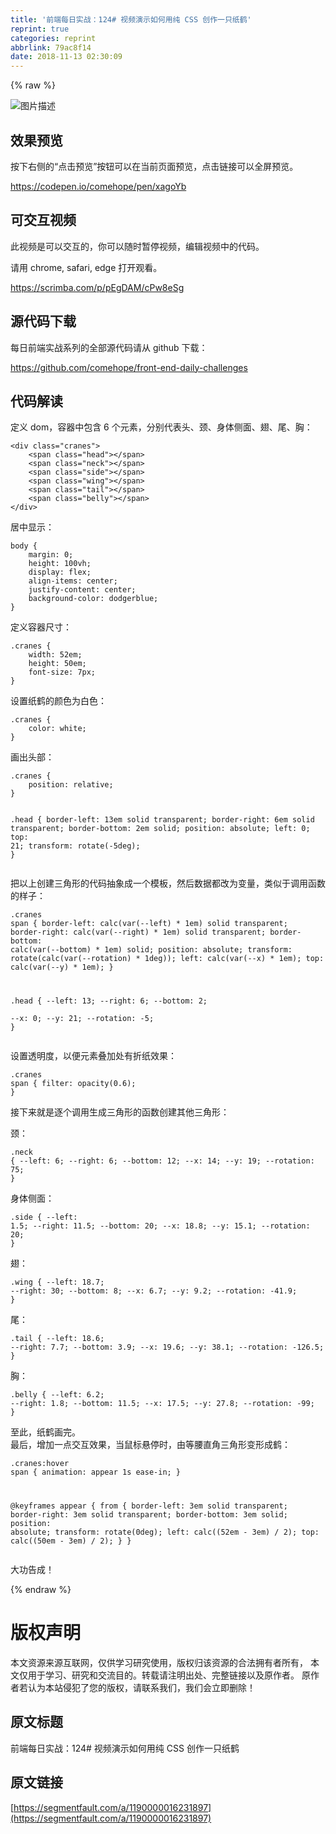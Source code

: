 ```yaml
---
title: '前端每日实战：124# 视频演示如何用纯 CSS 创作一只纸鹤'
reprint: true
categories: reprint
abbrlink: 79ac8f14
date: 2018-11-13 02:30:09
---
```


{% raw %}
<p><span class="img-wrap"><img data-src="/img/bVbggOW?w=400&amp;h=295" src="https://static.alili.tech/img/bVbggOW?w=400&amp;h=295" alt="&#x56FE;&#x7247;&#x63CF;&#x8FF0;" title="&#x56FE;&#x7247;&#x63CF;&#x8FF0;"></span></p><h2>&#x6548;&#x679C;&#x9884;&#x89C8;</h2><p>&#x6309;&#x4E0B;&#x53F3;&#x4FA7;&#x7684;&#x201C;&#x70B9;&#x51FB;&#x9884;&#x89C8;&#x201D;&#x6309;&#x94AE;&#x53EF;&#x4EE5;&#x5728;&#x5F53;&#x524D;&#x9875;&#x9762;&#x9884;&#x89C8;&#xFF0C;&#x70B9;&#x51FB;&#x94FE;&#x63A5;&#x53EF;&#x4EE5;&#x5168;&#x5C4F;&#x9884;&#x89C8;&#x3002;</p><p><a href="https://codepen.io/comehope/pen/xagoYb" rel="nofollow noreferrer">https://codepen.io/comehope/pen/xagoYb</a></p><h2>&#x53EF;&#x4EA4;&#x4E92;&#x89C6;&#x9891;</h2><p>&#x6B64;&#x89C6;&#x9891;&#x662F;&#x53EF;&#x4EE5;&#x4EA4;&#x4E92;&#x7684;&#xFF0C;&#x4F60;&#x53EF;&#x4EE5;&#x968F;&#x65F6;&#x6682;&#x505C;&#x89C6;&#x9891;&#xFF0C;&#x7F16;&#x8F91;&#x89C6;&#x9891;&#x4E2D;&#x7684;&#x4EE3;&#x7801;&#x3002;</p><p>&#x8BF7;&#x7528; chrome, safari, edge &#x6253;&#x5F00;&#x89C2;&#x770B;&#x3002;</p><p><a href="https://scrimba.com/p/pEgDAM/cPw8eSg" rel="nofollow noreferrer">https://scrimba.com/p/pEgDAM/cPw8eSg</a></p><h2>&#x6E90;&#x4EE3;&#x7801;&#x4E0B;&#x8F7D;</h2><p>&#x6BCF;&#x65E5;&#x524D;&#x7AEF;&#x5B9E;&#x6218;&#x7CFB;&#x5217;&#x7684;&#x5168;&#x90E8;&#x6E90;&#x4EE3;&#x7801;&#x8BF7;&#x4ECE; github &#x4E0B;&#x8F7D;&#xFF1A;</p><p><a href="https://github.com/comehope/front-end-daily-challenges" rel="nofollow noreferrer">https://github.com/comehope/front-end-daily-challenges</a></p><h2>&#x4EE3;&#x7801;&#x89E3;&#x8BFB;</h2><p>&#x5B9A;&#x4E49; dom&#xFF0C;&#x5BB9;&#x5668;&#x4E2D;&#x5305;&#x542B; 6 &#x4E2A;&#x5143;&#x7D20;&#xFF0C;&#x5206;&#x522B;&#x4EE3;&#x8868;&#x5934;&#x3001;&#x9888;&#x3001;&#x8EAB;&#x4F53;&#x4FA7;&#x9762;&#x3001;&#x7FC5;&#x3001;&#x5C3E;&#x3001;&#x80F8;&#xFF1A;</p><pre><code class="html">&lt;div class=&quot;cranes&quot;&gt;
    &lt;span class=&quot;head&quot;&gt;&lt;/span&gt;
    &lt;span class=&quot;neck&quot;&gt;&lt;/span&gt;
    &lt;span class=&quot;side&quot;&gt;&lt;/span&gt;
    &lt;span class=&quot;wing&quot;&gt;&lt;/span&gt;
    &lt;span class=&quot;tail&quot;&gt;&lt;/span&gt;
    &lt;span class=&quot;belly&quot;&gt;&lt;/span&gt;
&lt;/div&gt;</code></pre><p>&#x5C45;&#x4E2D;&#x663E;&#x793A;&#xFF1A;</p><pre><code class="css">body {
    margin: 0;
    height: 100vh;
    display: flex;
    align-items: center;
    justify-content: center;
    background-color: dodgerblue;
}</code></pre><p>&#x5B9A;&#x4E49;&#x5BB9;&#x5668;&#x5C3A;&#x5BF8;&#xFF1A;</p><pre><code class="css">.cranes {
    width: 52em;
    height: 50em;
    font-size: 7px;
}</code></pre><p>&#x8BBE;&#x7F6E;&#x7EB8;&#x9E64;&#x7684;&#x989C;&#x8272;&#x4E3A;&#x767D;&#x8272;&#xFF1A;</p><pre><code class="css">.cranes {
    color: white;
}</code></pre><p>&#x753B;&#x51FA;&#x5934;&#x90E8;&#xFF1A;</p><pre><code class="css">.cranes {
    position: relative;
}

.head {
    border-left: 13em solid transparent;
    border-right: 6em solid transparent;
    border-bottom: 2em solid;
    position: absolute;
    left: 0;
    top: 21;
    transform: rotate(-5deg);
}</code></pre><p>&#x628A;&#x4EE5;&#x4E0A;&#x521B;&#x5EFA;&#x4E09;&#x89D2;&#x5F62;&#x7684;&#x4EE3;&#x7801;&#x62BD;&#x8C61;&#x6210;&#x4E00;&#x4E2A;&#x6A21;&#x677F;&#xFF0C;&#x7136;&#x540E;&#x6570;&#x636E;&#x90FD;&#x6539;&#x4E3A;&#x53D8;&#x91CF;&#xFF0C;&#x7C7B;&#x4F3C;&#x4E8E;&#x8C03;&#x7528;&#x51FD;&#x6570;&#x7684;&#x6837;&#x5B50;&#xFF1A;</p><pre><code class="css">.cranes span {
    border-left: calc(var(--left) * 1em) solid transparent;
    border-right: calc(var(--right) * 1em) solid transparent;
    border-bottom: calc(var(--bottom) * 1em) solid;
    position: absolute;
    transform: rotate(calc(var(--rotation) * 1deg));
    left: calc(var(--x) * 1em);
    top: calc(var(--y) * 1em);
}

.head {
    --left: 13;
    --right: 6;
    --bottom: 2;    
    --x: 0;
    --y: 21;
    --rotation: -5;
}</code></pre><p>&#x8BBE;&#x7F6E;&#x900F;&#x660E;&#x5EA6;&#xFF0C;&#x4EE5;&#x4FBF;&#x5143;&#x7D20;&#x53E0;&#x52A0;&#x5904;&#x6709;&#x6298;&#x7EB8;&#x6548;&#x679C;&#xFF1A;</p><pre><code class="css">.cranes span {
    filter: opacity(0.6);
}</code></pre><p>&#x63A5;&#x4E0B;&#x6765;&#x5C31;&#x662F;&#x9010;&#x4E2A;&#x8C03;&#x7528;&#x751F;&#x6210;&#x4E09;&#x89D2;&#x5F62;&#x7684;&#x51FD;&#x6570;&#x521B;&#x5EFA;&#x5176;&#x4ED6;&#x4E09;&#x89D2;&#x5F62;&#xFF1A;</p><p>&#x9888;&#xFF1A;</p><pre><code class="css">.neck {
    --left: 6;
    --right: 6;
    --bottom: 12;
    --x: 14;
    --y: 19;
    --rotation: 75;
}</code></pre><p>&#x8EAB;&#x4F53;&#x4FA7;&#x9762;&#xFF1A;</p><pre><code class="css">.side {
    --left: 1.5;
    --right: 11.5;
    --bottom: 20;
    --x: 18.8;
    --y: 15.1;
    --rotation: 20;
}</code></pre><p>&#x7FC5;&#xFF1A;</p><pre><code class="css">.wing {
    --left: 18.7;
    --right: 30;
    --bottom: 8;
    --x: 6.7;
    --y: 9.2;
    --rotation: -41.9;
}</code></pre><p>&#x5C3E;&#xFF1A;</p><pre><code class="css">.tail {
    --left: 18.6;
    --right: 7.7;
    --bottom: 3.9;
    --x: 19.6;
    --y: 38.1;
    --rotation: -126.5;
}</code></pre><p>&#x80F8;&#xFF1A;</p><pre><code class="css">.belly {
    --left: 6.2;
    --right: 1.8;
    --bottom: 11.5;
    --x: 17.5;
    --y: 27.8;
    --rotation: -99;
}</code></pre><p>&#x81F3;&#x6B64;&#xFF0C;&#x7EB8;&#x9E64;&#x753B;&#x5B8C;&#x3002;<br>&#x6700;&#x540E;&#xFF0C;&#x589E;&#x52A0;&#x4E00;&#x70B9;&#x4EA4;&#x4E92;&#x6548;&#x679C;&#xFF0C;&#x5F53;&#x9F20;&#x6807;&#x60AC;&#x505C;&#x65F6;&#xFF0C;&#x7531;&#x7B49;&#x8170;&#x76F4;&#x89D2;&#x4E09;&#x89D2;&#x5F62;&#x53D8;&#x5F62;&#x6210;&#x9E64;&#xFF1A;</p><pre><code class="css">.cranes:hover span {
    animation: appear 1s ease-in;
}

@keyframes appear {
    from {
        border-left: 3em solid transparent;
        border-right: 3em solid transparent;
        border-bottom: 3em solid;
        position: absolute;
        transform: rotate(0deg);
        left: calc((52em - 3em) / 2);
        top: calc((50em - 3em) / 2);
    }
}</code></pre><p>&#x5927;&#x529F;&#x544A;&#x6210;&#xFF01;</p>
{% endraw %}

# 版权声明
本文资源来源互联网，仅供学习研究使用，版权归该资源的合法拥有者所有，
本文仅用于学习、研究和交流目的。转载请注明出处、完整链接以及原作者。
原作者若认为本站侵犯了您的版权，请联系我们，我们会立即删除！

## 原文标题
前端每日实战：124# 视频演示如何用纯 CSS 创作一只纸鹤

## 原文链接
[https://segmentfault.com/a/1190000016231897](https://segmentfault.com/a/1190000016231897)

